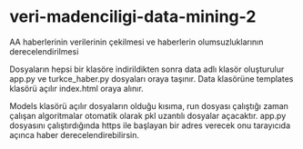 # veri-madenciligi-data-mining-2

AA haberlerinin verilerinin çekilmesi ve haberlerin olumsuzluklarının derecelendirilmesi

Dosyaların hepsi bir klasöre indirildikten sonra data adlı klasör oluşturulur app.py ve turkce_haber.py
dosyaları oraya taşınır. Data klasörüne templates klasörü açılır index.html oraya alınır.

Models klasörü açılır dosyaların olduğu kısıma, run dosyası çalıştığı zaman çalışan algoritmalar otomatik
olarak pkl uzantılı dosyalar açacaktır. 
app.py dosyasını çalıştırdığında https ile başlayan bir adres verecek onu tarayıcıda açınca haber derecelendirebilirsin.
